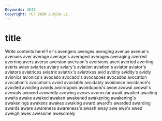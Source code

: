 ```yaml
---
Keywords: 3841
Copyright: (C) 2020 Junjie Li
---
```


# title

Write contents here!!!
er's 
avengers 
avenges 
avenging
avenue 
avenue's 
avenues 
aver 
average 
average's 
averaged 
averages 
averaging 
averred
averring 
avers 
averse 
aversion 
aversion's 
aversions 
avert 
averted 
averting 
averts
avian 
aviaries 
aviary 
aviary's 
aviation 
aviation's 
aviator 
aviator's 
aviators 
aviatrices
aviatrix 
aviatrix's 
aviatrixes 
avid 
avidity 
avidity's 
avidly 
avionics 
avionics's 
avocado
avocado's 
avocadoes 
avocados 
avocation 
avocation's 
avocations 
avoid 
avoidable 
avoidably 
avoidance
avoidance's 
avoided 
avoiding 
avoids 
avoirdupois 
avoirdupois's 
avow 
avowal 
avowal's 
avowals
avowed 
avowedly 
avowing 
avows 
avuncular 
await 
awaited 
awaiting 
awaits 
awake
awaked 
awaken 
awakened 
awakening 
awakening's 
awakenings 
awakens 
awakes 
awaking 
award
award's 
awarded 
awarding 
awards 
aware 
awareness 
awareness's 
awash 
away 
awe
awe's 
awed 
aweigh 
awes 
awesome 
awesomely 
